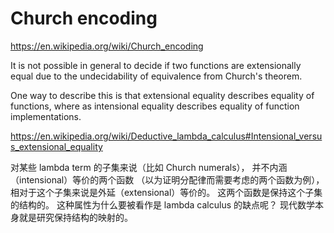 # Church encoding

https://en.wikipedia.org/wiki/Church_encoding

It is not possible in general to decide if two functions are extensionally equal
due to the undecidability of equivalence from Church's theorem.

One way to describe this is that extensional equality describes equality of functions,
where as intensional equality describes equality of function implementations.

https://en.wikipedia.org/wiki/Deductive_lambda_calculus#Intensional_versus_extensional_equality

对某些 lambda term 的子集来说（比如 Church numerals），
并不内涵（intensional）等价的两个函数
（以为证明分配律而需要考虑的两个函数为例），
相对于这个子集来说是外延（extensional）等价的。
这两个函数是保持这个子集的结构的。
这种属性为什么要被看作是 lambda calculus 的缺点呢？
现代数学本身就是研究保持结构的映射的。
